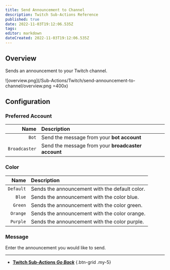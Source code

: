 ```yaml
---
title: Send Announcement to Channel
description: Twitch Sub-Actions Reference
published: true
date: 2022-11-03T19:12:06.535Z
tags: 
editor: markdown
dateCreated: 2022-11-03T19:12:06.535Z
---
```


## Overview
Sends an announcement to your Twitch channel.

![overview.png](/Sub-Actions/Twitch/send-announcement-to-channel/overview.png =400x)

## Configuration
### Preferred Account
Name | Description
----:|:------------
`Bot` | Send the message from your **bot account**
`Broadcaster` | Send the message from your **broadcaster account**

### Color
Name | Description
----:|:------------
`Default` | Sends the announcement with the default color.
`Blue` | Sends the announcement with the color blue.
`Green` | Sends the announcement with the color green.
`Orange` | Sends the announcement with the color orange.
`Purple` | Sends the announcement with the color purple.

### Message
Enter the announcement you would like to send.

---

- [<i class="mdi mdi-chevron-left"></i>**Twitch Sub-Actions *Go Back***](/Sub-Actions/Twitch)
{.btn-grid .my-5}